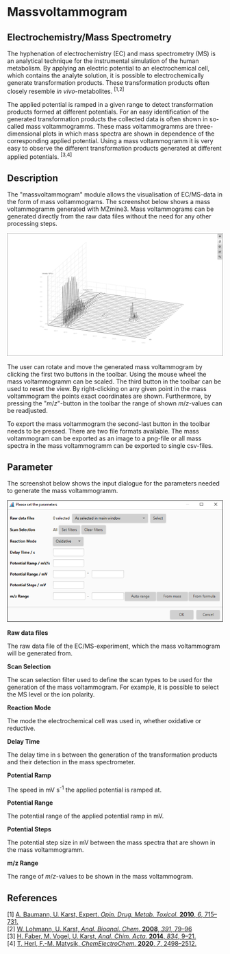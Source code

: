 # Massvoltammogram
## Electrochemistry/Mass Spectrometry
The hyphenation of electrochemistry (EC) and mass spectrometry (MS) is an analytical technique for the instrumental simulation of the human metabolism.
By applying an electric potential to an electrochemical cell, which contains the analyte solution, it is possible to electrochemically generate transformation products.
These transformation products often closely resemble *in vivo*-metabolites.
<sup>[1,2]</sup>

The applied potential is ramped in a given range to detect transformation products formed at different potentials.
For an easy identification of the generated transformation products the collected data is  often shown in so-called mass voltammogramms.
These mass voltammogramms are three-dimensional plots in which mass spectra are shown in dependence of the corresponding applied potential.
Using a mass voltammogramm it is very easy to observe the different transformation products generated at different applied potentials.
<sup>[3,4]</sup>

## Description
The "massvoltammogram" module allows the visualisation of EC/MS-data in the form of mass voltammograms. 
The screenshot below shows a mass voltammogramm generated with MZmine3. 
Mass voltammograms can be generated directly from the raw data files without the need for any other processing steps. 

![massvoltammogram](massvoltammogram.png)

The user can rotate and move the generated mass voltammogram by clicking the first two buttons in the toolbar.
Using the mouse wheel the mass voltammogramm can be scaled.
The third button in the toolbar can be used to reset the view.
By right-clicking on any given point in the mass voltammogram the points exact coordinates are shown.
Furthermore, by pressing the "*m*/*z*"-button in the toolbar the range of shown *m*/*z*-values can be readjusted.

To export the mass voltammogram the second-last button in the toolbar needs to be pressed. 
There are two file formats available.
The mass voltammogram can be exported as an image to a png-file or all mass spectra in the mass voltammogramm can be exported to single csv-files.


## Parameter

The screenshot below shows the input dialogue for the parameters needed to generate the mass voltammogramm.

![parameters](parameters.png)

**Raw data files**

The raw data file of the EC/MS-experiment, which the mass voltammogram will be generated from.

**Scan Selection**

The scan selection filter used to define the scan types to be used for the generation of the mass voltammogram.
For example, it is possible to select the MS level or the ion polarity.

**Reaction Mode**

The mode the electrochemical cell was used in, whether oxidative or reductive.

**Delay Time**

The delay time in s between the generation of the transformation products and their detection in the mass spectrometer.

**Potential Ramp**

The speed in mV s<sup>-1</sup> the applied potential is ramped at.

**Potential Range**

The potential range of the applied potential ramp in mV.

**Potential Steps**

The potential step size in mV between the mass spectra that are shown in the mass voltammogramm.

**m/z Range**

The range of *m*/*z*-values to be shown in the mass voltammogram.

## References

[1] [A. Baumann, U. Karst, Expert. *Opin. Drug. Metab. Toxicol.* **2010**, *6*, 715–731.](https://doi.org/10.1517/17425251003713527)<br>
[2] [W. Lohmann, U. Karst, *Anal. Bioanal. Chem.* **2008**, *391*, 79–96](https://pubs.acs.org/doi/10.1021/ac071100r)<br>
[3] [H. Faber, M. Vogel, U. Karst, *Anal. Chim. Acta.* **2014**, *834*, 9–21.](https://doi.org/10.1016/j.aca.2014.05.017) <br>
[4] [T. Herl, F.-M. Matysik, *ChemElectroChem.* **2020**, *7*, 2498–2512.](https://chemistry-europe.onlinelibrary.wiley.com/doi/10.1002/celc.202000442)<br>